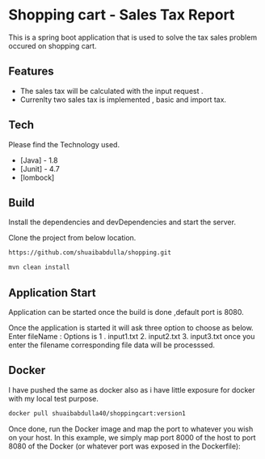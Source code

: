 # Shopping cart - Sales Tax Report

This is a spring boot application that is used to solve the tax sales problem occured on shopping cart.

## Features

- The sales tax will be calculated with the input request .
- Currenlty two sales tax is implemented , basic and import tax.
## Tech

Please find the Technology used.

- [Java] - 1.8
- [Junit] - 4.7
- [lombock] 

## Build
Install the dependencies and devDependencies and start the server.

Clone the project from below location.
```sh
https://github.com/shuaibabdulla/shopping.git
```

```sh
mvn clean install
```
## Application Start

Application can be started once the build is done ,default port is 8080.

Once the application is started it will ask three option to choose as below.
Enter fileName : Options is 1 . input1.txt 2. input2.txt 3. input3.txt 
once you enter the filename corresponding file data will be processsed. 

## Docker
I have pushed the same as docker also as i have little exposure for docker with my local test purpose.

```sh
docker pull shuaibabdulla40/shoppingcart:version1
```
Once done, run the Docker image and map the port to whatever you wish on
your host. In this example, we simply map port 8000 of the host to
port 8080 of the Docker (or whatever port was exposed in the Dockerfile):




